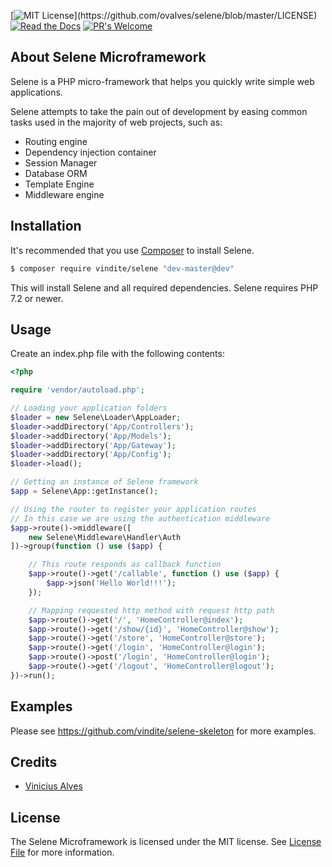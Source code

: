 [![MIT License](https://img.shields.io/apm/l/atomic-design-ui.svg?)](https://github.com/ovalves/selene/blob/master/LICENSE)
[![Read the Docs](https://readthedocs.org/projects/selene-framework/badge/?version=latest)](https://selene-framework.readthedocs.io/en/latest/?badge=latest)
[![PR's Welcome](https://img.shields.io/badge/PRs-welcome-brightgreen.svg?style=flat)](http://makeapullrequest.com)

## About Selene Microframework

Selene is a PHP micro-framework that helps you quickly write simple web applications.

Selene attempts to take the pain out of development by easing common tasks used in the majority of web projects, such as:

- Routing engine
- Dependency injection container
- Session Manager
- Database ORM
- Template Engine
- Middleware engine

## Installation

It's recommended that you use [Composer](https://getcomposer.org/) to install Selene.

```bash
$ composer require vindite/selene "dev-master@dev"
```

This will install Selene and all required dependencies. Selene requires PHP 7.2 or newer.

## Usage

Create an index.php file with the following contents:

```php
<?php

require 'vendor/autoload.php';

// Loading your application folders
$loader = new Selene\Loader\AppLoader;
$loader->addDirectory('App/Controllers');
$loader->addDirectory('App/Models');
$loader->addDirectory('App/Gateway');
$loader->addDirectory('App/Config');
$loader->load();

// Getting an instance of Selene framework
$app = Selene\App::getInstance();

// Using the router to register your application routes
// In this case we are using the authentication middleware
$app->route()->middleware([
    new Selene\Middleware\Handler\Auth
])->group(function () use ($app) {

    // This route responds as callback function
    $app->route()->get('/callable', function () use ($app) {
        $app->json('Hello World!!!');
    });

    // Mapping requested http method with request http path
    $app->route()->get('/', 'HomeController@index');
    $app->route()->get('/show/{id}', 'HomeController@show');
    $app->route()->get('/store', 'HomeController@store');
    $app->route()->get('/login', 'HomeController@login');
    $app->route()->post('/login', 'HomeController@login');
    $app->route()->get('/logout', 'HomeController@logout');
})->run();
```
## Examples

Please see https://github.com/vindite/selene-skeleton for more examples.

## Credits

- [Vinicius Alves](https://github.com/ovalves)

## License

The Selene Microframework is licensed under the MIT license. See [License File](LICENSE) for more information.
